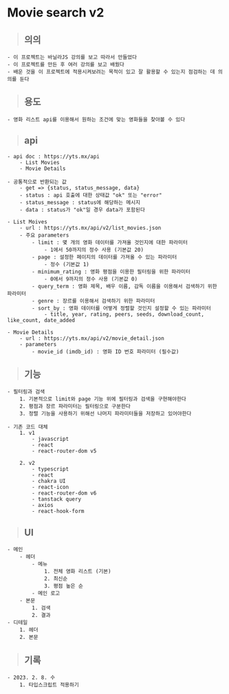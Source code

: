 # Movie search v2

> ## 의의

    - 이 프로젝트는 바닐라JS 강의를 보고 따라서 만들었다
    - 이 프로젝트를 만든 후 여러 강의를 보고 배웠다
    - 배운 것을 이 프로젝트에 적용시켜보려는 목적이 있고 잘 활용할 수 있는지 점검하는 데 의의를 둔다

> ## 용도

    - 영화 리스트 api를 이용해서 원하는 조건에 맞는 영화들을 찾아볼 수 있다

> ## api

    - api doc : https://yts.mx/api
        - List Movies
        - Movie Details

    - 공통적으로 반환되는 값
        - get => {status, status_message, data}
        - status : api 호출에 대한 상태값 "ok" 또는 "error"
        - status_message : status에 해당하는 메시지
        - data : status가 "ok"일 경우 data가 포함된다

    - List Moives
        - url : https://yts.mx/api/v2/list_movies.json
        - 주요 parameters
            - limit : 몇 개의 영화 데이터를 가져올 것인지에 대한 파라미터
                - 1에서 50까지의 정수 사용 (기본값 20)
            - page : 설정한 페이지의 데이터를 가져올 수 있는 파라미터
                - 정수 (기본값 1)
            - minimum_rating : 영화 평점을 이용한 필터링을 위한 파라미터
                - 0에서 9까지의 정수 사용 (기본값 0)
            - query_term : 영화 제목, 배우 이름, 감독 이름을 이용해서 검색하기 위한 파라미터
            - genre : 장르를 이용해서 검색하기 위한 파라미터
            - sort_by : 영화 데이터를 어떻게 정렬할 것인지 설정할 수 있는 파라미터
                - title, year, rating, peers, seeds, download_count, like_count, date_added

    - Movie Details
        - url : https://yts.mx/api/v2/movie_detail.json
        - parameters
            - movie_id (imdb_id) : 영화 ID 번호 파라미터 (필수값)

> ## 기능

    - 필터링과 검색
        1. 기본적으로 limit와 page 기능 위에 필터링과 검색을 구현해야한다
        2. 평점과 장르 파라미터는 필터링으로 구분한다
        3. 정렬 기능을 사용하기 위해선 나머지 파라미터들을 저장하고 있어야한다

    - 기존 코드 대체
        1. v1
            - javascript
            - react
            - react-router-dom v5

        2. v2
            - typescript
            - react
            - chakra UI
            - react-icon
            - react-router-dom v6
            - tanstack query
            - axios
            - react-hook-form

> ## UI

    - 메인
        - 헤더
            - 메뉴
                1. 전체 영화 리스트 (기본)
                2. 최신순
                3. 평점 높은 순
            - 메인 로고
        - 본문
            1. 검색
            2. 결과
    - 디테일
        1. 헤더
        2. 본문

> ## 기록

    - 2023. 2. 8. 수
        1. 타입스크립트 적용하기
